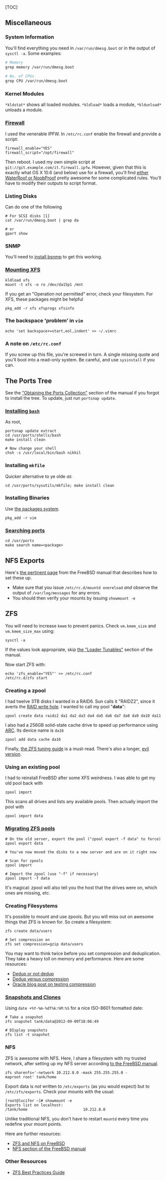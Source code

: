 [TOC]

Miscellaneous
-------------

### System Information

You'll find everything you need in `/var/run/dmesg.boot` or in the
output of `sysctl -a`. Some examples:

```bash
# Memory  
grep memory /var/run/dmesg.boot  
  
# No. of CPUs  
grep CPU /var/run/dmesg.boot
```

### Kernel Modules

`*kldstat*` shows all loaded modules. `*kldload*` loads a
module, `*kldunload*` unloads a module.

### [Firewall](http://www.freebsd.org/doc/en_US.ISO8859-1/books/handbook/firewalls-ipfw.html)

I used the venerable IPFW. In `/etc/rc.conf` enable the firewall and
provide a script:

    firewall_enable="YES"  
    firewall_script="/opt/firewall"

Then reboot. I used my own simple script at
`git://git.example.com/it.firewall.ipfw`. However, given that this is
exactly what OS X 10.6 (and below) use for a firewall, you'll find
[either WaterRoof or NoobProof](http://www.hanynet.com/comparison.html)
pretty awesome for some complicated rules. You'll have to modify their
outputs to script format.

### Listing Disks

Can do one of the following

    # For SCSI disks [1]
    cat /var/run/dmesg.boot | grep da
      
    # or  
    gpart show

### SNMP

You'll need to [install
bsnmp](http://community.zenoss.org/docs/DOC-9132) to get this working.

### [Mounting XFS](http://www.freebsd.org/doc/handbook/filesystems-linux.html)

    kldload xfs  
    mount -t xfs -o ro /dev/da15p1 /mnt

If you get an "Operation not permitted" error, check your filesystem.
For XFS, these packages might be helpful

    pkg_add -r xfs xfsprogs xfsinfo

### The backspace 'problem' in `vim`

    echo 'set backspace+=start,eol,indent' >> ~/.vimrc

### A note on `/etc/rc.conf`

If you screw up this file, you're screwed in turn. A single missing
quote and you'll boot into a read-only system. Be careful, and use
`sysinstall` if you can.

The Ports Tree
--------------

See the ["Obtaining the Ports
Collection"](http://www.freebsd.org/doc/handbook/ports-using.html)
section of the manual if you forgot to install the tree. To update, just
run `portsnap update`.

### [Installing `bash`](http://www.cyberciti.biz/faq/freebsd-bash-installation/)

As root,

    portsnap update extract  
    cd /usr/ports/shells/bash  
    make install clean  
      
    # Now change your shell  
    chsh -s /usr/local/bin/bash nikhil

### Installing `mkfile`

Quicker alternative to ye olde `dd`:

    cd /usr/ports/sysutils/mkfile; make install clean

### Installing Binaries

Use [the packages system](http://www.freebsd.org/doc/en_US.ISO8859-1/books/handbook/packages-using.html).

    pkg_add -r vim

### [Searching ports](http://www.freebsd.org/ports/searching.html)

    cd /usr/ports  
    make search name=<package>

NFS Exports
-----------

Here's [the pertinent
page](http://www.freebsd.org/doc/handbook/network-nfs.html) from the
FreeBSD manual that describes how to set these up.

*   Make sure that you issue `/etc/rc.d/mountd onereload` *and* observe
    the output of `/var/log/messages` for any errors.
*   You should then verify your mounts by issuing `showmount -e`

ZFS
---

You will need to increase `kmem` to prevent panics. Check `vm.kmem_size`
and `vm.kmem_size_max` using:

    sysctl -a

If the values look appropriate, skip [the "Loader
Tunables"](http://www.freebsd.org/doc/handbook/filesystems-zfs.html#AEN27881)
section of the manual.

Now start ZFS with:

    echo 'zfs_enable="YES"' >> /etc/rc.conf  
    /etc/rc.d/zfs start

### Creating a zpool

I had twelve 3TB disks I wanted in a RAID6. Sun calls it "RAIDZ2", since
it averts the [RAID write
hole](http://en.wikipedia.org/wiki/RAID_5_write_hole). I wanted to call
my pool "**data**":

    zpool create data raidz2 da1 da2 da3 da4 da5 da6 da7 da8 da9 da10 da11 da12

I also had a 256GB solid-state cache drive to speed up performance using
[ARC](http://en.wikipedia.org/wiki/Adaptive_replacement_cache). Its
device name is `da16`

    zpool add data cache da16

Finally, [the ZFS tuning guide](http://wiki.freebsd.org/ZFSTuningGuide)
is a must-read. There's also a longer, [evil
version](http://www.solarisinternals.com/wiki/index.php/ZFS_Evil_Tuning_Guide).

### Using an existing pool

I had to reinstall FreeBSD after some XFS weirdness. I was able to get
my old pool back with

    zpool import

This scans all drives and lists any available pools. Then actually
import the pool with

    zpool import data

### [Migrating ZFS pools](http://docs.oracle.com/cd/E19963-01/html/821-1448/gbchy.html)

    # On the old server, export the pool ("zpool export -f data" to force)  
    zpool export data  
      
    # You've now moved the disks to a new server and are on it right now  
      
    # Scan for zpools  
    zpool import  
      
    # Import the zpool (use "-f" if necessary)  
    zpool import -f data

It's magical: zpool will also tell you the host that the drives were on,
which ones are missing, etc.

### Creating Filesystems

It's possible to mount and use zpools. But you will miss out on awesome
things that ZFS is known for. So create a filesystem:

    zfs create data/users  
  
    # Set compression on  
    zfs set compression=gzip data/users

You may want to think twice before you set compression and
deduplication. They take a heavy toll on memory and performance. Here
are some resources:

*   [Dedup or not dedup](http://constantin.glez.de/blog/2011/07/zfs-dedupe-or-not-dedupe)
*   [Dedup versus compression](http://www.edugeek.net/forums/nix/49844-zfs-deduplication-dedup-vs-compression.html)
*   [Oracle blog post on testing compression](https://blogs.oracle.com/observatory/entry/zfs_compression_a_win_win)

### [Snapshots and Clones](http://blog.allanglesit.com/2011/04/zfs-snapshot-management/)

Using `date +%Y-%m-%dT%k:%M:%S` for a nice ISO-8601 formatted date:

    # Take a snapshot  
    zfs snapshot tank/data@2012-09-09T18:06:49  
  
    # DIsplay snapshots  
    zfs list -t snapshot

### NFS

ZFS is awesome with NFS. Here, I share a filesystem with my trusted
network, after setting up my NFS server according [to the FreeBSD
manual](http://www.freebsd.org/doc/en_US.ISO8859-1/books/handbook/network-nfs.html).

    zfs sharenfs='-network 10.212.8.0 -mask 255.255.255.0 -maproot root' tank/home

Export data is *not* written to `/etc/exports` (as you would expect) but
to `/etc/zfs/exports`. Check your mounts with the usual:

    [root@lucifer ~]# showmount -e  
    Exports list on localhost:  
    /tank/home                         10.212.8.0

Unlike traditional NFS, you don't have to restart `mountd` every time
you redefine your mount points.

Here are further resources:

*   [ZFS and NFS on FreeBSD](http://misc.allbsd.de/Vortrag/EuroBSDCon_2007//Pawel_Jakub_Dawidek/eurobsdcon07_zfs.pdf)
*   [NFS section of the FreeBSD manual](http://www.freebsd.org/doc/en_US.ISO8859-1/books/handbook/network-nfs.html)

### Other Resources

*   [ZFS Best Practices Guide](http://www.solarisinternals.com/wiki/index.php/ZFS_Best_Practices_Guide)

[^1]: (http://www.freebsd.org/doc/handbook/disks-naming.html)  
